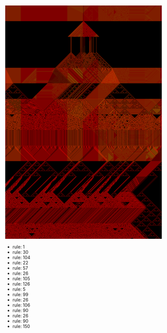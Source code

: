 ![photo](./output.png) 
 * rule: 1
* rule: 30
* rule: 104
* rule: 22
* rule: 57
* rule: 26
* rule: 105
* rule: 126
* rule: 5
* rule: 99
* rule: 26
* rule: 106
* rule: 90
* rule: 26
* rule: 90
* rule: 150

